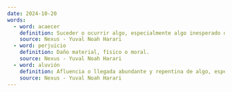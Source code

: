 ```yaml
---
date: 2024-10-20
words:
  - word: acaecer
    definition: Suceder o ocurrir algo, especialmente algo inesperado o que no se puede evitar.
    source: Nexus - Yuval Noah Harari
  - word: perjuicio
    definition: Daño material, físico o moral.
    source: Nexus - Yuval Noah Harari
  - word: aluvión
    definition: Afluencia o llegada abundante y repentina de algo, especialmente de personas o cosas.
    source: Nexus - Yuval Noah Harari 
---
```

